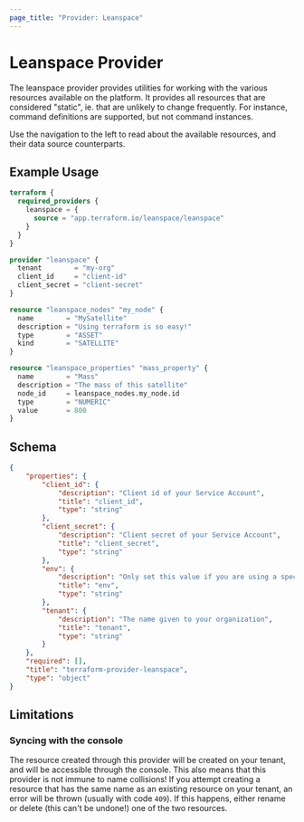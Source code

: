 ```yaml
---
page_title: "Provider: Leanspace"
---
```


# Leanspace Provider

The leanspace provider provides utilities for working with the
various resources available on the platform. It provides all
resources that are considered "static", ie. that are unlikely to
change frequently. For instance, command definitions are supported,
but not command instances.

Use the navigation to the left to read about the available resources,
and their data source counterparts.

## Example Usage

```terraform
terraform {
  required_providers {
    leanspace = {
      source = "app.terraform.io/leanspace/leanspace"
    }
  }
}

provider "leanspace" {
  tenant        = "my-org"
  client_id     = "client-id"
  client_secret = "client-secret"
}

resource "leanspace_nodes" "my_node" {
  name        = "MySatellite"
  description = "Using terraform is so easy!"
  type        = "ASSET"
  kind        = "SATELLITE"
}

resource "leanspace_properties" "mass_property" {
  name        = "Mass"
  description = "The mass of this satellite"
  node_id     = leanspace_nodes.my_node.id
  type        = "NUMERIC"
  value       = 800
}
```

<!-- schema generated by tfplugindocs -->
## Schema

```json json_schema
{
	"properties": {
		"client_id": {
			"description": "Client id of your Service Account",
			"title": "client_id",
			"type": "string"
		},
		"client_secret": {
			"description": "Client secret of your Service Account",
			"title": "client_secret",
			"type": "string"
		},
		"env": {
			"description": "Only set this value if you are using a specific environment given by leanspace",
			"title": "env",
			"type": "string"
		},
		"tenant": {
			"description": "The name given to your organization",
			"title": "tenant",
			"type": "string"
		}
	},
	"required": [],
	"title": "terraform-provider-leanspace",
	"type": "object"
}
```

## Limitations

### Syncing with the console

The resource created through this provider will be created on your
tenant, and will be accessible through the console. This also means
that this provider is not immune to name collisions! If you attempt
creating a resource that has the same name as an existing resource
on your tenant, an error will be thrown (usually with code `409`).
If this happens, either rename or delete (this can't be undone!) 
one of the two resources.
